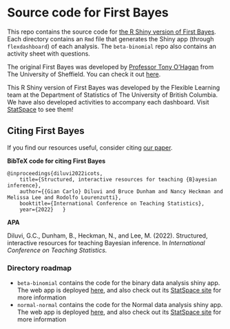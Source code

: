 # Source code for First Bayes

This repo contains the source code for 
[the R Shiny version of First Bayes](https://shiny-apps.stat.ubc.ca/FlexibleLearning/FirstBayes/Normal-Normal/). 
Each directory contains an `Rmd` file that generates 
the Shiny app (through `flexdashboard`) of each analysis. 
The `beta-binomial` repo also contains an activity sheet with questions.

The original First Bayes was developed by 
[Professor Tony O'Hagan](http://www.tonyohagan.co.uk/academic/) 
from The University of Sheffield. 
You can check it out [here](http://tonyohagan.co.uk/1b/).

This R Shiny version of First Bayes was developed by the Flexible Learning team 
at the Department of Statistics of The University of British Columbia. 
We have also developed activities to accompany each dashboard. 
Visit [StatSpace](https://statspace.elearning.ubc.ca/) to see them!

## Citing First Bayes

If you find our resources useful, consider citing 
[our paper](https://iase-web.org/icots/11/proceedings/pdfs/ICOTS11_309_DILUVI.pdf?1669865554).

**BibTeX code for citing First Bayes**

```
@inproceedings{diluvi2022icots,     
    title={Structured, interactive resources for teaching {B}ayesian inference},     
    author={{Gian Carlo} Diluvi and Bruce Dunham and Nancy Heckman and Melissa Lee and Rodolfo Lourenzutti},     
    booktitle={International Conference on Teaching Statistics},     
    year={2022}   }   
```

**APA**

Diluvi, G.C., Dunham, B., Heckman, N., and Lee, M. (2022). 
Structured, interactive resources for teaching Bayesian inference. 
In *International Conference on Teaching Statistics.*


### Directory roadmap

* `beta-binomial` contains the code for the binary data analysis shiny app. 
The web app is deployed [here](https://shiny-apps.stat.ubc.ca/FlexibleLearning/FirstBayes/Beta-Binomial/), 
and also check out its [StatSpace site](https://statspace.elearning.ubc.ca/handle/123456789/403) 
for more information
* `normal-normal` contains the code for the Normal data analysis shiny app. 
The web app is deployed [here](https://shiny-apps.stat.ubc.ca/FlexibleLearning/FirstBayes/Normal-Normal/), 
and also check out its [StatSpace site](https://statspace.elearning.ubc.ca/handle/123456789/404) 
for more information
